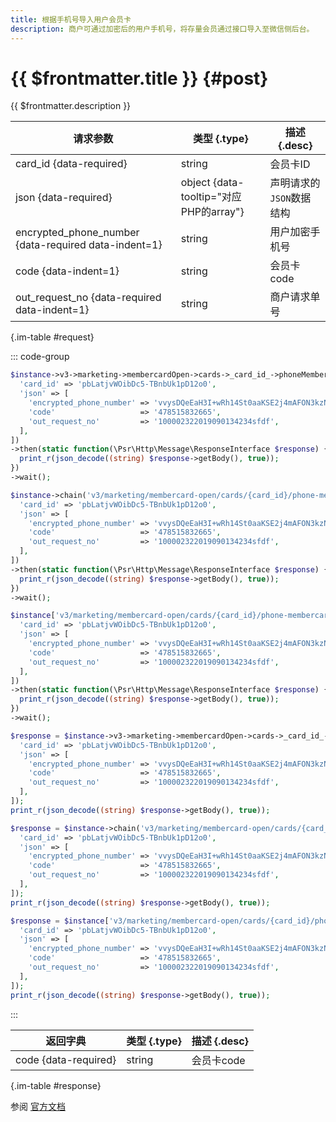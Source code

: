 ```yaml
---
title: 根据手机号导入用户会员卡
description: 商户可通过加密后的用户手机号，将存量会员通过接口导入至微信侧后台。
---
```


# {{ $frontmatter.title }} {#post}

{{ $frontmatter.description }}

| 请求参数 | 类型 {.type} | 描述 {.desc}
| --- | --- | ---
| card_id {data-required} | string | 会员卡ID
| json {data-required} | object {data-tooltip="对应PHP的array"} | 声明请求的`JSON`数据结构
| encrypted_phone_number {data-required data-indent=1} | string | 用户加密手机号
| code {data-indent=1} | string | 会员卡code
| out_request_no {data-required data-indent=1} | string | 商户请求单号

{.im-table #request}

::: code-group

```php [异步纯链式]
$instance->v3->marketing->membercardOpen->cards->_card_id_->phoneMembercard->import->postAsync([
  'card_id' => 'pbLatjvWOibDc5-TBnbUk1pD12o0',
  'json' => [
    'encrypted_phone_number' => 'vvysDQeEaH3I+wRh14St0aaKSE2j4mAFON3kzNexb/SYkHZNJAuCittaW4wpGj7U+h9A==',
    'code'                   => '478515832665',
    'out_request_no'         => '100002322019090134234sfdf',
  ],
])
->then(static function(\Psr\Http\Message\ResponseInterface $response) {
  print_r(json_decode((string) $response->getBody(), true));
})
->wait();
```

```php [异步声明式]
$instance->chain('v3/marketing/membercard-open/cards/{card_id}/phone-membercard/import')->postAsync([
  'card_id' => 'pbLatjvWOibDc5-TBnbUk1pD12o0',
  'json' => [
    'encrypted_phone_number' => 'vvysDQeEaH3I+wRh14St0aaKSE2j4mAFON3kzNexb/SYkHZNJAuCittaW4wpGj7U+h9A==',
    'code'                   => '478515832665',
    'out_request_no'         => '100002322019090134234sfdf',
  ],
])
->then(static function(\Psr\Http\Message\ResponseInterface $response) {
  print_r(json_decode((string) $response->getBody(), true));
})
->wait();
```

```php [异步属性式]
$instance['v3/marketing/membercard-open/cards/{card_id}/phone-membercard/import']->postAsync([
  'card_id' => 'pbLatjvWOibDc5-TBnbUk1pD12o0',
  'json' => [
    'encrypted_phone_number' => 'vvysDQeEaH3I+wRh14St0aaKSE2j4mAFON3kzNexb/SYkHZNJAuCittaW4wpGj7U+h9A==',
    'code'                   => '478515832665',
    'out_request_no'         => '100002322019090134234sfdf',
  ],
])
->then(static function(\Psr\Http\Message\ResponseInterface $response) {
  print_r(json_decode((string) $response->getBody(), true));
})
->wait();
```

```php [同步纯链式]
$response = $instance->v3->marketing->membercardOpen->cards->_card_id_->phoneMembercard->import->post([
  'card_id' => 'pbLatjvWOibDc5-TBnbUk1pD12o0',
  'json' => [
    'encrypted_phone_number' => 'vvysDQeEaH3I+wRh14St0aaKSE2j4mAFON3kzNexb/SYkHZNJAuCittaW4wpGj7U+h9A==',
    'code'                   => '478515832665',
    'out_request_no'         => '100002322019090134234sfdf',
  ],
]);
print_r(json_decode((string) $response->getBody(), true));
```

```php [同步声明式]
$response = $instance->chain('v3/marketing/membercard-open/cards/{card_id}/phone-membercard/import')->post([
  'card_id' => 'pbLatjvWOibDc5-TBnbUk1pD12o0',
  'json' => [
    'encrypted_phone_number' => 'vvysDQeEaH3I+wRh14St0aaKSE2j4mAFON3kzNexb/SYkHZNJAuCittaW4wpGj7U+h9A==',
    'code'                   => '478515832665',
    'out_request_no'         => '100002322019090134234sfdf',
  ],
]);
print_r(json_decode((string) $response->getBody(), true));
```

```php [同步属性式]
$response = $instance['v3/marketing/membercard-open/cards/{card_id}/phone-membercard/import']->post([
  'card_id' => 'pbLatjvWOibDc5-TBnbUk1pD12o0',
  'json' => [
    'encrypted_phone_number' => 'vvysDQeEaH3I+wRh14St0aaKSE2j4mAFON3kzNexb/SYkHZNJAuCittaW4wpGj7U+h9A==',
    'code'                   => '478515832665',
    'out_request_no'         => '100002322019090134234sfdf',
  ],
]);
print_r(json_decode((string) $response->getBody(), true));
```

:::

| 返回字典 | 类型 {.type} | 描述 {.desc}
| --- | --- | ---
| code {data-required} | string | 会员卡code

{.im-table #response}

参阅 [官方文档](https://pay.weixin.qq.com/wiki/doc/apiv3/wxpay/marketing/membercard_open/chapter3_14.shtml)
